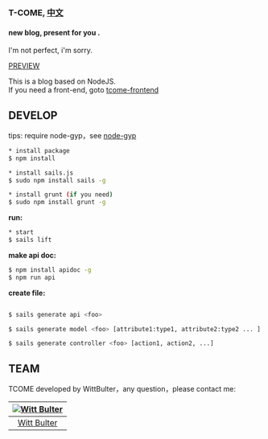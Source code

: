 ### T-COME, [中文](https://github.com/WittBulter/tcome/blob/master/README_CN.md)
#### new blog, present for you .  

I'm not perfect, i'm sorry.

[PREVIEW](http://wittsay.cc/) &nbsp;

This is a blog based on NodeJS.  
If you need a front-end, goto [tcome-frontend](https://github.com/WittBulter/tcome-frontend)


## DEVELOP
tips: require node-gyp，see [node-gyp](https://github.com/nodejs/node-gyp)
```sh
* install package
$ npm install

* install sails.js
$ sudo npm install sails -g

* install grunt (if you need)
$ sudo npm install grunt -g
```


**run:**
```sh
* start
$ sails lift
```

**make api doc:**
```sh
$ npm install apidoc -g
$ npm run api
```

**create file:**
```sh

$ sails generate api <foo>

$ sails generate model <foo> [attribute1:type1, attribute2:type2 ... ]

$ sails generate controller <foo> [action1, action2, ...]
```




## TEAM
TCOME developed by WittBulter，any question，please contact me:

[![Witt Bulter](http://obqqxnnm4.bkt.clouddn.com/11304944.gif?imageView2/1/w/100)](https://github.com/WittBulter) |  
:---:|
[Witt Bulter](https://github.com/WittBulter) |



